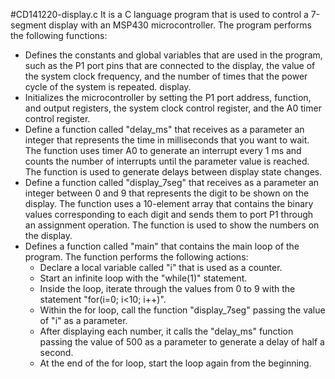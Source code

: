 #CD141220-display.c
It is a C language program that is used to control a 7-segment display with an MSP430 microcontroller. The program performs the following functions:
- Defines the constants and global variables that are used in the program, such as the P1 port pins that are connected to the display, the value of the system clock frequency, and the number of times that the power cycle of the system is repeated. display.
- Initializes the microcontroller by setting the P1 port address, function, and output registers, the system clock control register, and the A0 timer control register.
- Define a function called "delay_ms" that receives as a parameter an integer that represents the time in milliseconds that you want to wait. The function uses timer A0 to generate an interrupt every 1 ms and counts the number of interrupts until the parameter value is reached. The function is used to generate delays between display state changes.
- Define a function called "display_7seg" that receives as a parameter an integer between 0 and 9 that represents the digit to be shown on the display. The function uses a 10-element array that contains the binary values corresponding to each digit and sends them to port P1 through an assignment operation. The function is used to show the numbers on the display.
- Defines a function called "main" that contains the main loop of the program. The function performs the following actions:
   - Declare a local variable called "i" that is used as a counter.
   - Start an infinite loop with the "while(1)" statement.
   - Inside the loop, iterate through the values from 0 to 9 with the statement "for(i=0; i<10; i++)".
   - Within the for loop, call the function "display_7seg" passing the value of "i" as a parameter.
   - After displaying each number, it calls the "delay_ms" function passing the value of 500 as a parameter to generate a delay of half a second.
   - At the end of the for loop, start the loop again from the beginning.
